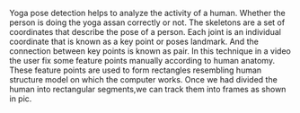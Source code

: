 Yoga pose detection helps to analyze the activity of a human. Whether the person is doing the yoga assan correctly or not. The skeletons are a set of coordinates that describe the pose of a person. Each joint is an individual coordinate that is known as a key point or poses landmark. And the connection between key points is known as pair.
In this technique in a video the user fix some feature points manually according to human anatomy.
These feature points are used to form rectangles resembling human structure model on which the computer works.
Once we had divided the human into rectangular segments,we can track them into frames as shown in pic.
